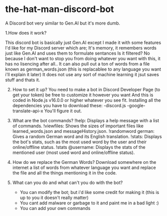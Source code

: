 # the-hat-man-discord-bot
A Discord bot very similar to Gen.AI but it's more dumb.

1.How does it work?

This discord bot is basically just Gen.AI except I made it with some features I'd like for my Discord server which are;
It's memory, it remembers words just like Gen.AI and uses them to formulate sentances
Is it filtered? No because I don't want to stop you from doing whatever you want with this, it has no lisencing after all..
It can also pull out a ton of words from a file known as german_words.json (this is replacablee to any language you want i'll explain it later)
It does not use any sort of machine learning it jsut saves stuff and thats it.

2. How to set it up?
You need to make a bot in Discord Developer Page (to get your token) be free to customize it however you want
And this is coded in Node.js v16.0.0 or higher whatever you see fit.
Installing all the dependencies you have to download these:
-discord.js
-google-translate-api-x
You'll figure it out.

3. What are the bot commands?
!help: Displays a help message with a list of commands.
!viewfiles: Shows the sizes of important files like learned_words.json and messageHistory.json.
!randomword german: Gives a random German word and its English translation.
!stats: Displays the bot's stats, such as the most used word by the user and their online/offline status.
!stats @username: Displays the stats of the mentioned user (most used word and online/offline status).

4. How do we replace the German Words?
Download somewhere on the internet a list of words from whatever language you want and replace the file and all the things mentioning it in the code.

5. What can you do and what can't you do with the bot?
   - You can modify the bot; but i'd like some credit for making it (this is up to you it doesn't really matter)
   - You cant add malware or garbage to it and paint me in a bad light :)
   - You can add your own commands
     
